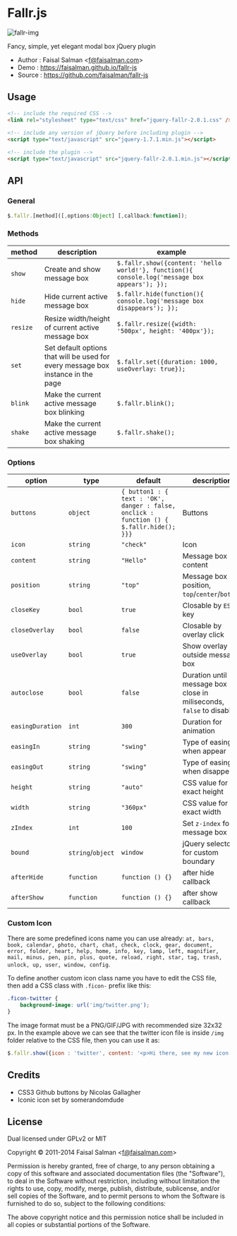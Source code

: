 # Fallr.js

![fallr-img](https://rawgit.com/faisalman/fallr-js/master/docs/fallr-img.png)

Fancy, simple, yet elegant modal box jQuery plugin

* Author    : Faisal Salman <<f@faisalman.com>>
* Demo      : https://faisalman.github.io/fallr-js
* Source    : https://github.com/faisalman/fallr-js

## Usage

```html
<!-- include the required CSS -->
<link rel="stylesheet" type="text/css" href="jquery-fallr-2.0.1.css" />
                
<!-- include any version of jQuery before including plugin -->
<script type="text/javascript" src="jquery-1.7.1.min.js"></script>

<!-- include the plugin -->
<script type="text/javascript" src="jquery-fallr-2.0.1.min.js"></script>
```

## API

### General

```js
$.fallr.[method]([,options:Object] [,callback:function]);
```

### Methods

| method | description | example |
| --- | --- | --- |
| `show` | Create and show message box | `$.fallr.show({content: 'hello world!'}, function(){ console.log('message box appears'); });` |
| `hide` | Hide current active message box | `$.fallr.hide(function(){ console.log('message box disappears'); });` |
| `resize` | Resize width/height of current active message box | `$.fallr.resize({width: '500px', height: '400px'});` |
| `set` | Set default options that will be used for every message box instance in the page | `$.fallr.set({duration: 1000, useOverlay: true});` |
| `blink` | Make the current active message box blinking | `$.fallr.blink();` |
| `shake` | Make the current active message box shaking | `$.fallr.shake();` |

### Options

| option | type | default | description |
| --- | --- | --- | --- |
| `buttons` | `object` | `{ button1 : { text : 'OK', danger : false, onclick : function () { $.fallr.hide(); }}}` | Buttons |
| `icon` | `string` | `"check"` | Icon |
| `content` | `string` | `"Hello"` | Message box content |
| `position` | `string` | `"top"` | Message box position, `top`/`center`/`bottom` |
| `closeKey` | `bool` | `true` | Closable by `ESC` key |
| `closeOverlay` | `bool` | `false` | Closable by overlay click |
| `useOverlay` | `bool` | `true` | Show overlay outside message box |
| `autoclose` | `bool` | `false` | Duration until message box close in miliseconds, `false` to disable |
| `easingDuration` | `int` | `300` | Duration for animation |
| `easingIn` | `string` | `"swing"` | Type of easing when appear |
| `easingOut` | `string` | `"swing"` | Type of easing when disappear |
| `height` | `string` | `"auto"` | CSS value for exact height |
| `width` | `string` | `"360px"` | CSS value for exact width |
| `zIndex` | `int` | `100` | Set `z-index` for message box |
| `bound` | `string`/`object` | `window` | jQuery selector for custom boundary |
| `afterHide` | `function` | `function () {}` | after hide callback |
| `afterShow` | `function` | `function () {}` | after show callback |

### Custom Icon

There are some predefined icons name you can use already: `at, bars, book, calendar, photo, chart, chat, check, clock, gear, document, error, folder, heart, help, home, info, key, lamp, left, magnifier, mail, minus, pen, pin, plus, quote, reload, right, star, tag, trash, unlock, up, user, window, config`.

To define another custom icon class name you have to edit the CSS file, then add a CSS class with `.ficon-` prefix like this:

```css
.ficon-twitter {
    background-image: url('img/twitter.png');
}
```

The image format must be a PNG/GIF/JPG with recommended size 32x32 px. In the example above we can see that the twitter icon file is inside `/img` folder relative to the CSS file, then you can use it as:

```js
$.fallr.show({icon : 'twitter', content: '<p>Hi there, see my new icon!</p>'});
```

## Credits

* CSS3 Github buttons by Nicolas Gallagher
* Iconic icon set by somerandomdude

## License

Dual licensed under GPLv2 or MIT

Copyright © 2011-2014 Faisal Salman <<f@faisalman.com>>

Permission is hereby granted, free of charge, to any person obtaining a copy of 
this software and associated documentation files (the "Software"), to deal in 
the Software without restriction, including without limitation the rights to use, 
copy, modify, merge, publish, distribute, sublicense, and/or sell copies of the 
Software, and to permit persons to whom the Software is furnished to do so, 
subject to the following conditions:

The above copyright notice and this permission notice shall be included in all 
copies or substantial portions of the Software.
